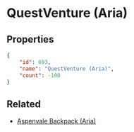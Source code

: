 # QuestVenture (Aria)

<no description available>

## Properties

```json
{
    "id": 693,
    "name": "QuestVenture (Aria)",
    "count": -100
}
```

## Related

- [Aspenvale Backpack (Aria)](../items/20179-aspenvale-backpack-aria.md)

